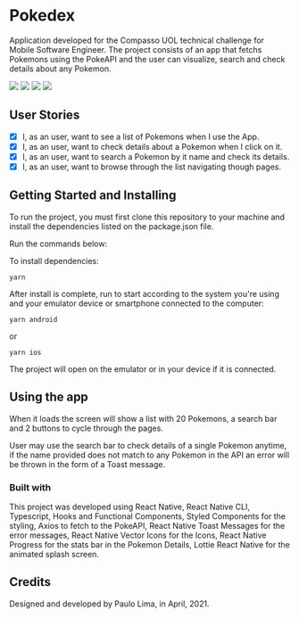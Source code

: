 # Pokedex

Application developed for the Compasso UOL technical challenge for Mobile Software Engineer. The project consists of an app that fetchs Pokemons using the PokeAPI and the user can visualize, search and check details about any Pokemon.

![](https://i.imgur.com/wl1LmYj.png)
![](https://i.imgur.com/00x1ABn.png)
![](https://i.imgur.com/DqTOSY4.png)
![](https://i.imgur.com/paSAwPO.png)

## User Stories
- [X] I, as an user, want to see a list of Pokemons when I use the App.
- [X] I, as an user, want to check details about a Pokemon when I click on it.
- [X] I, as an user, want to search a Pokemon by it name and check its details.
- [X] I, as an user, want to browse through the list navigating though pages.

## Getting Started and Installing

To run the project, you must first clone this repository to your machine and install the dependencies listed on the package.json file.

Run the commands below:

To install dependencies:
```
yarn
```

After install is complete, run to start according to the system you're using and your emulator device or smartphone connected to the computer:
```
yarn android
```
or
```
yarn ios
```

The project will open on the emulator or in your device if it is connected.

## Using the app

When it loads the screen will show a list with 20 Pokemons, a search bar and 2 buttons to cycle through the pages. 

User may use the search bar to check details of a single Pokemon anytime, if the name provided does not match to any Pokemon in the API an error will be thrown in the form of a Toast message.


### Built with
This project was developed using React Native, React Native CLI, Typescript, Hooks and Functional Components, Styled Components for the styling, Axios to fetch to the PokeAPI, React Native Toast Messages for the error messages, React Native Vector Icons for the Icons, React Native Progress for the stats bar in the Pokemon Details, Lottie React Native for the animated splash screen.

## Credits
Designed and developed by Paulo Lima, in April, 2021. 


